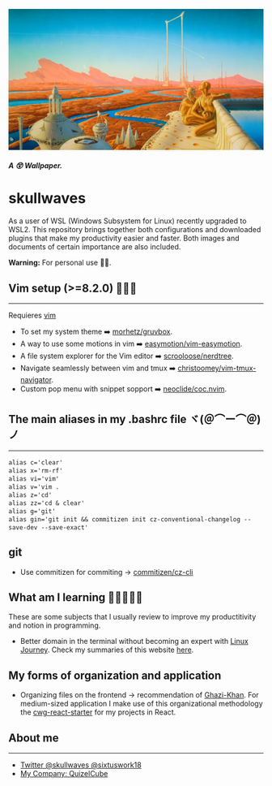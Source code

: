 ![retro image](./src/images/retro-sci-fi-image/315285.jpg)

##### A 😲 Wallpaper.
# skullwaves

As a user of WSL (Windows Subsystem for Linux) recently upgraded to WSL2. This repository brings together both configurations and downloaded plugins that make my productivity easier and faster.
Both images and documents of certain importance are also included.

**Warning:** For personal use 😶‍🌫️.

## Vim setup (>=8.2.0) 👨🏾‍💻
---
Requieres [vim](https://www.vim.org/)
- To set my system theme ➡️ [morhetz/gruvbox](https://github.com/morhetz/gruvbox).
- A way to use some motions in vim ➡️ [easymotion/vim-easymotion](https://github.com/easymotion/vim-easymotion).
- A file system explorer for the Vim editor ➡️ [scrooloose/nerdtree](https://github.com/preservim/nerdtree).
- Navigate seamlessly between vim and tmux ➡️ [christoomey/vim-tmux-navigator](https://github.com/christoomey/vim-tmux-navigator).
- Custom pop menu with snippet sopport ➡️ [neoclide/coc.nvim](https://github.com/neoclide/coc.nvim).

## The main aliases in my .bashrc file ヾ(＠⌒ー⌒＠)ノ
---
~~~ .bashrc
alias c='clear'
alias x='rm-rf'
alias vi='vim'
alias v='vim .
alias z='cd'
alias zz='cd & clear'
alias g='git'
alias gin='git init && commitizen init cz-conventional-changelog --save-dev --save-exact'
~~~

## git 
- Use commitizen for commiting → [commitizen/cz-cli](https://github.com/commitizen/cz-cli)

## What am I learning ✍🏾🕵🏾‍♂️
These are some subjects that I usually review to improve my productitivity and notion in programming.

- Better domain in the terminal without becoming an expert with [Linux Journey](https://linuxjourney.com/). Check my summaries of this website [here](./src/learn/linux-journey/linux-journey-introduction.md).

## My forms of organization and application

- Organizing files on the frontend  → 	recommendation of [Ghazi-Khan](https://github.com/gkhan205?tab=overview&from=2021-12-01&to=2021-12-31). For medium-sized application I make use of this organizational methodology the [cwg-react-starter](https://github.com/gkhan205/cwg-react-starter) for my projects in React.



## About me 
---
- [Twitter @skullwaves @sixtuswork18](http://twitter.com/sixtuswork18)
- [ My Company: QuizelCube ](http://www.quizelcube.io)


